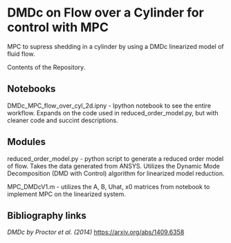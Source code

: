 # DMDc on Flow over a Cylinder for control with MPC

MPC to supress shedding in a cylinder by using a DMDc linearized model of fluid flow.

Contents of the Repository. 

## Notebooks

DMDc_MPC_flow_over_cyl_2d.ipny - Ipython notebook to see the entire workflow. Expands on the code used in reduced_order_model.py, but with cleaner code and succint descriptions. 

## Modules

reduced_order_model.py - python script to generate a reduced order model of flow. Takes the data generated from ANSYS. Utilizes the Dynamic Mode Decomposition (DMD with Control) algorithm for linearized model reduction.  

MPC_DMDcV1.m - utilizes the A, B, Uhat, x0 matrices from notebook to implement MPC on the linearized system.

## Bibliography links

*DMDc by Proctor et al. (2014)* https://arxiv.org/abs/1409.6358

